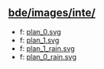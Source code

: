 ## [bde/images/inte/](https://data.bde-pps.fr/bde/images/inte/)

- f: [plan_0.svg](https://data.bde-pps.fr/bde/images/inte/25-26/plan_0.svg)
- f: [plan_1.svg](https://data.bde-pps.fr/bde/images/inte/25-26/plan_1.svg)
- f: [plan_1_rain.svg](https://data.bde-pps.fr/bde/images/inte/25-26/plan_1_rain.svg)
- f: [plan_0_rain.svg](https://data.bde-pps.fr/bde/images/inte/25-26/plan_0_rain.svg)
